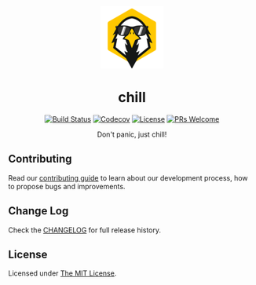 <div align="center">
  <a href="https://github.com/leapfrogtechnology/chill">
    <img style="width: 128px;" src="chill.png">
  </a>
  <br/>

# chill

[![Build Status](https://img.shields.io/travis/leapfrogtechnology/chill.svg?style=flat-square)](https://travis-ci.org/leapfrogtechnology/chill)
[![Codecov](https://img.shields.io/codecov/c/github/leapfrogtechnology/chill.svg?style=flat-square)](https://codecov.io/github/leapfrogtechnology/chill?branch=master)
[![License](https://img.shields.io/github/license/leapfrogtechnology/chill.svg?style=flat-square)](LICENSE)
[![PRs Welcome](https://img.shields.io/badge/PRs-welcome-brightgreen.svg?style=flat-square)](CONTRIBUTING.md)

Don't panic, just chill!
</div>

## Contributing

Read our [contributing guide](CONTRIBUTING.md) to learn about our development process, how to propose bugs and improvements.

## Change Log

Check the [CHANGELOG](CHANGELOG.md) for full release history.

## License

Licensed under [The MIT License](LICENSE).
